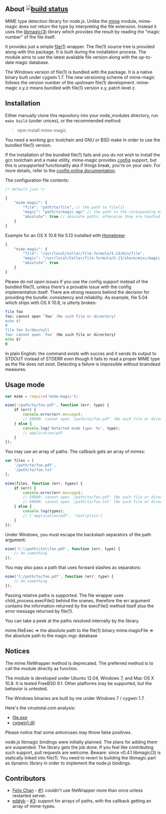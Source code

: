 ## About [![build status](https://secure.travis-ci.org/SaltwaterC/mime-magic.png?branch=master)](http://travis-ci.org/SaltwaterC/mime-magic)

MIME type detection library for node.js. Unlike the [mime](https://github.com/broofa/node-mime) module, mime-magic does not return the type by interpreting the file extension. Instead it uses the [libmagic(3)](http://linux.die.net/man/3/libmagic) library which provides the result by reading the "magic number" of the file itself.

It provides just a simple [file(1)](http://linux.die.net/man/1/file) wrapper. The file(1) source tree is provided along with this package. It is built during the installation process. The module aims to use the latest available file version along with the up-to-date magic database.

The Windows version of file(1) is bundled with the package. It is a native binary built under cygwin 1.7. The new versioning scheme of mime-magic follows the version number of the upstream file(1) development. mime-magic x.y.z means bundled with file(1) version x.y, patch level z.

## Installation

Either manually clone this repository into your node_modules directory, run `make build` (under unices), or the recommended method:

> npm install mime-magic

You need a working gcc toolchain and GNU or BSD make in order to use the bundled file(1) version.

If the installation of the bundled file(1) fails and you do not wish to install the gcc toolchain and a make utility, mime-magic provides [config](https://github.com/lorenwest/node-config) support, but this is *unsupported* functionality aka if things break, you're on your own. For more details, refer to the [config online documentation](http://lorenwest.github.com/node-config/latest/).

The configuration file contents:

```javascript
/* default.json */

{
	"mime-magic": {
		"file": "path/to/file", // the path to file(1)
		"magic": "path/to/magic.mgc" // the path to the coresponding magic.mgc
		"absolute": true // absolute paths, otherwise they are handled as relative to __dirname of mime-magic.js (mime-magic/lib)
	}
}
```

Example for an OS X 10.8 file 5.13 installed with [Homebrew](http://mxcl.github.com/homebrew/):

```javascript
{
	"mime-magic": {
		"file": "/usr/local/Cellar/file-formula/5.13/bin/file",
		"magic": "/usr/local/Cellar/file-formula/5.13/share/misc/magic.mgc",
		"absolute": true
	}
}
```

Please *do not open issues* if you use the config support instead of the bundled file(1), unless there's a provable issue with the config implementation itself. There are strong reasons behind the decision for providing the bundle: consistency and reliability. As example, file 5.04 which ships with OS X 10.8, is utterly broken:

```bash
file foo
foo: cannot open `foo' (No such file or directory)
echo $?
0
file foo 2>/dev/null
foo: cannot open `foo' (No such file or directory)
echo $?
0
```

In plain English: the command exists with succes and it sends its output to STDOUT instead of STDERR even though it fails to read a proper MIME type as the file does not exist. Detecting a failure is impossible without braindead measures.

## Usage mode

```javascript
var mime = require('mime-magic');

mime('/path/to/foo.pdf', function (err, type) {
	if (err) {
		console.error(err.message);
		// ERROR: cannot open `/path/to/foo.pdf' (No such file or directory)
	} else {
		console.log('Detected mime type: %s', type);
		// application/pdf
	}
});
```

You may use an array of paths. The callback gets an array of mimes:

```javascript
var files = [
	'/path/to/foo.pdf',
	'/path/to/foo.txt'
];

mime(files, function (err, types) {
	if (err) {
		console.error(err.message);
		// ERROR: cannot open `/path/to/foo.pdf' (No such file or directory)
		// ERROR: cannot open `/path/to/foo.txt' (No such file or directory)
	} else {
		console.log(types);
		// ['application/pdf', 'text/plain']
	}
});
```

Under Windows, you must escape the backslash separators of the path argument:

```javascript
mime('C:\\path\\to\\foo.pdf', function (err, type) {
	// do something
});
```

You may also pass a path that uses forward slashes as separators:

```javascript
mime('C:/path/to/foo.pdf', function (err, type) {
	// do something
});
```

Passing relative paths is supported. The file wrapper uses child_process.execFile() behind the scenes, therefore the err argument contains the information returned by the execFile() method itself plus the error message returned by file(1).

You can take a peek at the paths resolved internally by the library.

mime.fileExec  => the absolute path to the file(1) binary
mime.magicFile => the absolute path to the magic.mgc database

## Notices

The mime.fileWrapper method is deprecated. The preferred method is to call the module directly as function.

The module is developed under Ubuntu 12.04, Windows 7, and Mac OS X 10.8. It is tested FreeBSD 9.1. Other platforms may be supported, but the behavior is untested.

The Windows binaries are built by me under Windows 7 / cygwin 1.7.

Here's the virustotal.com analysis:

 * [file.exe](https://www.virustotal.com/en/file/ed1afbc74c59f1a2087c4cf1889b72793470d129f9d16c5357235ec891cabcac/analysis/1364565832/)
 * [cygwin1.dll](https://www.virustotal.com/file/df4e2115c80d07ca4345ba92053dcc38c4002554677a04509d02669a50ab86bf/analysis/1359210741/)

Please notice that some antiviruses may throw false positives.

node.js libmagic bindings were initially planned. The plans for adding them are suspended. The library gets the job done. If you feel like contributing such support, pull requests are welcome. Beware: since v0.4.1 libmagic(3) is statically linked into file(1). You need to revert to building the libmagic part as dynamic library in order to implement the node.js bindings.

## Contributors

 * [Felix Chan](https://github.com/felixchan) - [#1](https://github.com/SaltwaterC/mime-magic/pull/1): couldn't use fileWrapper more than once unless restarted server.
 * [eddyb](https://github.com/eddyb) - [#3](https://github.com/SaltwaterC/mime-magic/pull/3): support for arrays of paths, with the callback getting an array of mime-types.
